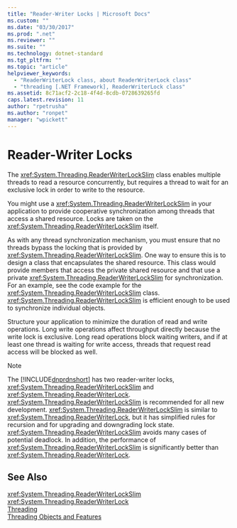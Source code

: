 ```yaml
---
title: "Reader-Writer Locks | Microsoft Docs"
ms.custom: ""
ms.date: "03/30/2017"
ms.prod: ".net"
ms.reviewer: ""
ms.suite: ""
ms.technology: dotnet-standard
ms.tgt_pltfrm: ""
ms.topic: "article"
helpviewer_keywords: 
  - "ReaderWriterLock class, about ReaderWriterLock class"
  - "threading [.NET Framework], ReaderWriterLock class"
ms.assetid: 8c71acf2-2c18-4f4d-8cdb-0728639265fd
caps.latest.revision: 11
author: "rpetrusha"
ms.author: "ronpet"
manager: "wpickett"
---
```

# Reader-Writer Locks
The <xref:System.Threading.ReaderWriterLockSlim> class enables multiple threads to read a resource concurrently, but requires a thread to wait for an exclusive lock in order to write to the resource.  
  
 You might use a <xref:System.Threading.ReaderWriterLockSlim> in your application to provide cooperative synchronization among threads that access a shared resource. Locks are taken on the <xref:System.Threading.ReaderWriterLockSlim> itself.  
  
 As with any thread synchronization mechanism, you must ensure that no threads bypass the locking that is provided by <xref:System.Threading.ReaderWriterLockSlim>. One way to ensure this is to design a class that encapsulates the shared resource. This class would provide members that access the private shared resource and that use a private <xref:System.Threading.ReaderWriterLockSlim> for synchronization. For an example, see the code example for the <xref:System.Threading.ReaderWriterLockSlim> class. <xref:System.Threading.ReaderWriterLockSlim> is efficient enough to be used to synchronize individual objects.  
  
 Structure your application to minimize the duration of read and write operations. Long write operations affect throughput directly because the write lock is exclusive. Long read operations block waiting writers, and if at least one thread is waiting for write access, threads that request read access will be blocked as well.  
  
> [!NOTE]
>  The [!INCLUDE[dnprdnshort](../../../includes/dnprdnshort-md.md)] has two reader-writer locks, <xref:System.Threading.ReaderWriterLockSlim> and <xref:System.Threading.ReaderWriterLock>. <xref:System.Threading.ReaderWriterLockSlim> is recommended for all new development. <xref:System.Threading.ReaderWriterLockSlim> is similar to <xref:System.Threading.ReaderWriterLock>, but it has simplified rules for recursion and for upgrading and downgrading lock state. <xref:System.Threading.ReaderWriterLockSlim> avoids many cases of potential deadlock. In addition, the performance of <xref:System.Threading.ReaderWriterLockSlim> is significantly better than <xref:System.Threading.ReaderWriterLock>.  
  
## See Also  
 <xref:System.Threading.ReaderWriterLockSlim>   
 <xref:System.Threading.ReaderWriterLock>   
 [Threading](../../../docs/standard/threading/index.md)   
 [Threading Objects and Features](../../../docs/standard/threading/threading-objects-and-features.md)